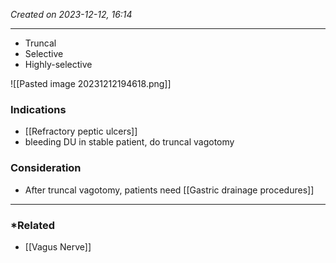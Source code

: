 *Created on 2023-12-12, 16:14* 

---
- Truncal 
- Selective
- Highly-selective

![[Pasted image 20231212194618.png]]

### Indications
- [[Refractory peptic ulcers]] 
- bleeding DU in stable patient, do truncal vagotomy 

### Consideration
- After truncal vagotomy, patients need [[Gastric drainage procedures]] 
---
### *Related
- [[Vagus Nerve]] 